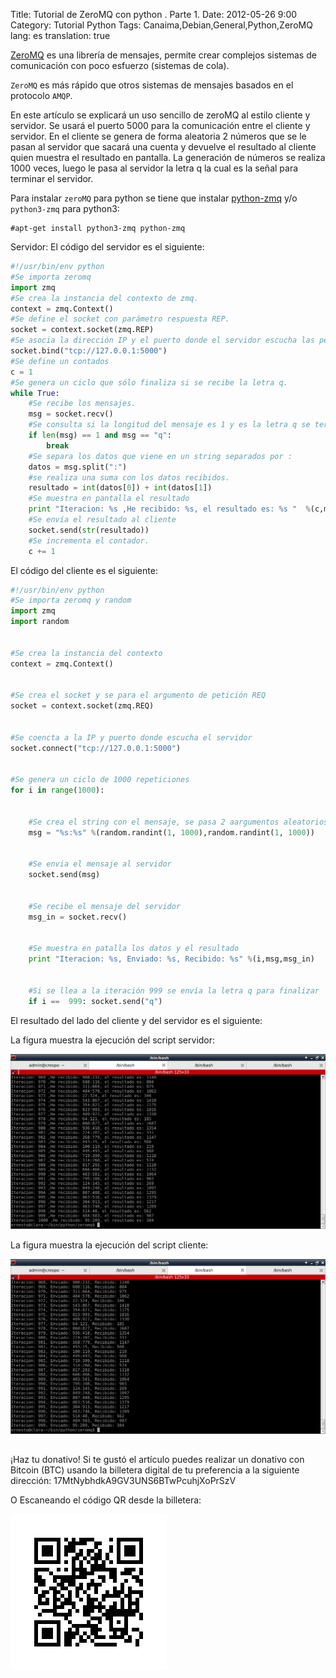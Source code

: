Title: Tutorial de ZeroMQ con python . Parte 1.
Date: 2012-05-26 9:00
Category: Tutorial Python
Tags: Canaima,Debian,General,Python,ZeroMQ
lang: es
translation: true

[ZeroMQ](http://zeromq.org/) es una librería de mensajes, permite crear complejos sistemas de comunicación con poco esfuerzo (sistemas de cola).

`ZeroMQ` es más rápido que otros sistemas de mensajes basados en el protocolo `AMQP`.

En este artículo se explicará un uso sencillo de zeroMQ al estilo cliente y servidor. Se usará el puerto 5000 para la comunicación entre el cliente y servidor. En el cliente se genera de forma aleatoria 2 números que se le pasan al servidor que sacará una cuenta y devuelve el resultado al cliente quien muestra el resultado en pantalla. La generación de números se realiza 1000 veces, luego le pasa al servidor la letra q la cual es la señal para terminar el servidor.


Para instalar `zeroMQ` para python se tiene que instalar [python-zmq](http://zeromq.org/bindings:python) y/o `python3-zmq` para python3:

```
#apt-get install python3-zmq python-zmq
```

Servidor: El código del servidor es el siguiente:
```python
#!/usr/bin/env python
#Se importa zeromq
import zmq
#Se crea la instancia del contexto de zmq.
context = zmq.Context()
#Se define el socket con parámetro respuesta REP.
socket = context.socket(zmq.REP)
#Se asocia la dirección IP y el puerto donde el servidor escucha las peticiones.
socket.bind("tcp://127.0.0.1:5000")
#Se define un contados
c = 1
#Se genera un ciclo que sólo finaliza si se recibe la letra q.
while True:
    #Se recibe los mensajes.
    msg = socket.recv()
    #Se consulta si la longitud del mensaje es 1 y es la letra q se termina el ciclo
    if len(msg) == 1 and msg == "q":
        break
    #Se separa los datos que viene en un string separados por :
    datos = msg.split(":")
    #se realiza una suma con los datos recibidos.
    resultado = int(datos[0]) + int(datos[1])
    #Se muestra en pantalla el resultado
    print "Iteracion: %s ,He recibido: %s, el resultado es: %s "  %(c,msg,resultado)
    #Se envía el resultado al cliente
    socket.send(str(resultado))
    #Se incrementa el contador.
    c += 1
```
 
El código del cliente es el siguiente:
```python
#!/usr/bin/env python
#Se importa zeromq y random
import zmq
import random


#Se crea la instancia del contexto
context = zmq.Context()


#Se crea el socket y se para el argumento de petición REQ
socket = context.socket(zmq.REQ)


#Se coencta a la IP y puerto donde escucha el servidor
socket.connect("tcp://127.0.0.1:5000")


#Se genera un ciclo de 1000 repeticiones
for i in range(1000):


    #Se crea el string con el mensaje, se pasa 2 aargumentos aleatorios
    msg = "%s:%s" %(random.randint(1, 1000),random.randint(1, 1000))


    #Se envia el mensaje al servidor
    socket.send(msg)


    #Se recibe el mensaje del servidor
    msg_in = socket.recv()


    #Se muestra en patalla los datos y el resultado
    print "Iteracion: %s, Enviado: %s, Recibido: %s" %(i,msg,msg_in)


    #Si se llea a la iteración 999 se envía la letra q para finalizar
    if i ==  999: socket.send("q")

```
El resultado del lado del cliente y del servidor es el siguiente:

La figura muestra la ejecución del script servidor:

![](./images/tutorialdezeromqconpython1-1.png) 

La figura muestra la ejecución del script cliente:

![](./images/tutorialdezeromqconpython1-2.png) 
##  ##
¡Haz tu donativo!
Si te gustó el artículo puedes realizar un donativo con Bitcoin (BTC)
usando la billetera digital de tu preferencia a la siguiente
dirección: 17MtNybhdkA9GV3UNS6BTwPcuhjXoPrSzV

O Escaneando el código QR desde la billetera:

![17MtNybhdkA9GV3UNS6BTwPcuhjXoPrSzV](./images/17MtNybhdkA9GV3UNS6BTwPcuhjXoPrSzV.png)

